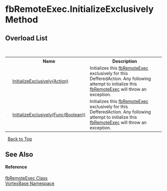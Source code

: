 # fbRemoteExec.InitializeExclusively Method 
 


## Overload List
&nbsp;<table><tr><th></th><th>Name</th><th>Description</th></tr><tr><td>![Public method](media/pubmethod.gif "Public method")</td><td><a href="M_VortexBase_fbRemoteExec_InitializeExclusively.md">InitializeExclusively(Action)</a></td><td>
Initializes this <a href="T_VortexBase_fbRemoteExec.md">fbRemoteExec</a> exclusively for this DefferedAction. Any following attempt to initialize this <a href="T_VortexBase_fbRemoteExec.md">fbRemoteExec</a> will throw an exception.</td></tr><tr><td>![Public method](media/pubmethod.gif "Public method")</td><td><a href="M_VortexBase_fbRemoteExec_InitializeExclusively_1.md">InitializeExclusively(Func(Boolean))</a></td><td>
Initializes this <a href="T_VortexBase_fbRemoteExec.md">fbRemoteExec</a> exclusively for this DefferedAction. Any following attempt to initialize this <a href="T_VortexBase_fbRemoteExec.md">fbRemoteExec</a> will throw an exception.</td></tr></table>&nbsp;
<a href="#fbremoteexec.initializeexclusively-method">Back to Top</a>

## See Also


#### Reference
<a href="T_VortexBase_fbRemoteExec.md">fbRemoteExec Class</a><br /><a href="N_VortexBase.md">VortexBase Namespace</a><br />